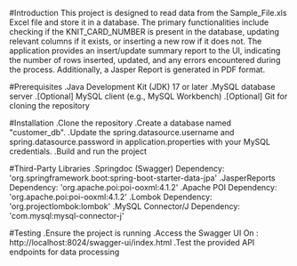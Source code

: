 #Introduction
This project is designed to read data from the Sample_File.xls Excel file and store it in a database. The primary functionalities include checking if the KNIT_CARD_NUMBER is present in the database, updating relevant columns if it exists, or inserting a new row if it does not. The application provides an insert/update summary report to the UI, indicating the number of rows inserted, updated, and any errors encountered during the process. Additionally, a Jasper Report is generated in PDF format.

#Prerequisites
.Java Development Kit (JDK) 17 or later
.MySQL database server
.[Optional] MySQL client (e.g., MySQL Workbench)
.[Optional] Git for cloning the repository

#Installation
.Clone the repository
.Create a database named "customer_db".
.Update the spring.datasource.username and spring.datasource.password in application.properties with your MySQL credentials.
.Build and run the project

#Third-Party Libraries
.Springdoc (Swagger) Dependency: 'org.springframework.boot:spring-boot-starter-data-jpa'
.JasperReports Dependency: 'org.apache.poi:poi-ooxml:4.1.2'
.Apache POI Dependency: 'org.apache.poi:poi-ooxml:4.1.2'
.Lombok Dependency: 'org.projectlombok:lombok'
.MySQL Connector/J  Dependency: 'com.mysql:mysql-connector-j'

#Testing
.Ensure the project is running 
.Access the Swagger UI On : http://localhost:8024/swagger-ui/index.html
.Test the provided API endpoints for data processing

